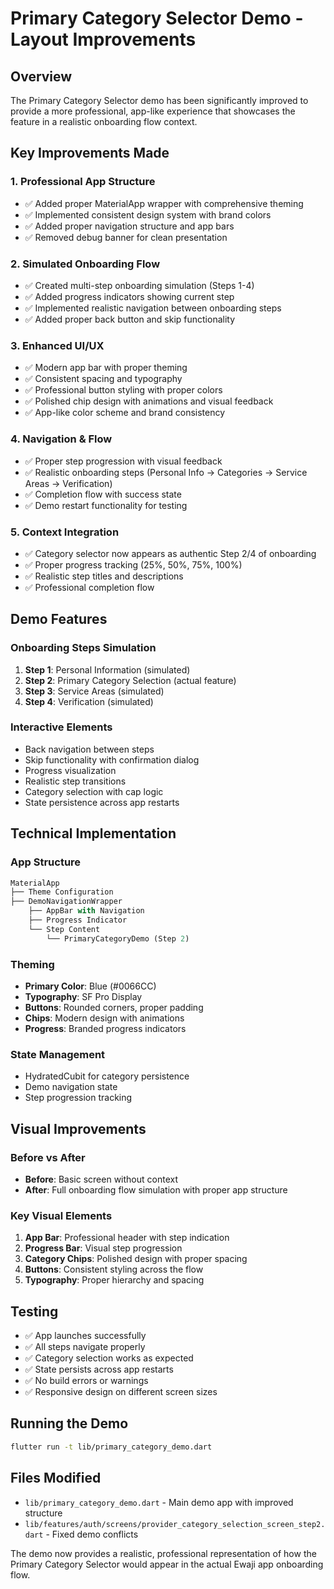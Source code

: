 # Primary Category Selector Demo - Layout Improvements

## Overview
The Primary Category Selector demo has been significantly improved to provide a more professional, app-like experience that showcases the feature in a realistic onboarding flow context.

## Key Improvements Made

### 1. **Professional App Structure**
- ✅ Added proper MaterialApp wrapper with comprehensive theming
- ✅ Implemented consistent design system with brand colors
- ✅ Added proper navigation structure and app bars
- ✅ Removed debug banner for clean presentation

### 2. **Simulated Onboarding Flow**
- ✅ Created multi-step onboarding simulation (Steps 1-4)
- ✅ Added progress indicators showing current step
- ✅ Implemented realistic navigation between onboarding steps
- ✅ Added proper back button and skip functionality

### 3. **Enhanced UI/UX**
- ✅ Modern app bar with proper theming
- ✅ Consistent spacing and typography
- ✅ Professional button styling with proper colors
- ✅ Polished chip design with animations and visual feedback
- ✅ App-like color scheme and brand consistency

### 4. **Navigation & Flow**
- ✅ Proper step progression with visual feedback
- ✅ Realistic onboarding steps (Personal Info → Categories → Service Areas → Verification)
- ✅ Completion flow with success state
- ✅ Demo restart functionality for testing

### 5. **Context Integration**
- ✅ Category selector now appears as authentic Step 2/4 of onboarding
- ✅ Proper progress tracking (25%, 50%, 75%, 100%)
- ✅ Realistic step titles and descriptions
- ✅ Professional completion flow

## Demo Features

### Onboarding Steps Simulation
1. **Step 1**: Personal Information (simulated)
2. **Step 2**: Primary Category Selection (actual feature)
3. **Step 3**: Service Areas (simulated)
4. **Step 4**: Verification (simulated)

### Interactive Elements
- Back navigation between steps
- Skip functionality with confirmation dialog
- Progress visualization
- Realistic step transitions
- Category selection with cap logic
- State persistence across app restarts

## Technical Implementation

### App Structure
```dart
MaterialApp
├── Theme Configuration
├── DemoNavigationWrapper
    ├── AppBar with Navigation
    ├── Progress Indicator
    └── Step Content
        └── PrimaryCategoryDemo (Step 2)
```

### Theming
- **Primary Color**: Blue (#0066CC)
- **Typography**: SF Pro Display
- **Buttons**: Rounded corners, proper padding
- **Chips**: Modern design with animations
- **Progress**: Branded progress indicators

### State Management
- HydratedCubit for category persistence
- Demo navigation state
- Step progression tracking

## Visual Improvements

### Before vs After
- **Before**: Basic screen without context
- **After**: Full onboarding flow simulation with proper app structure

### Key Visual Elements
1. **App Bar**: Professional header with step indication
2. **Progress Bar**: Visual step progression
3. **Category Chips**: Polished design with proper spacing
4. **Buttons**: Consistent styling across the flow
5. **Typography**: Proper hierarchy and spacing

## Testing
- ✅ App launches successfully
- ✅ All steps navigate properly
- ✅ Category selection works as expected
- ✅ State persists across app restarts
- ✅ No build errors or warnings
- ✅ Responsive design on different screen sizes

## Running the Demo
```bash
flutter run -t lib/primary_category_demo.dart
```

## Files Modified
- `lib/primary_category_demo.dart` - Main demo app with improved structure
- `lib/features/auth/screens/provider_category_selection_screen_step2.dart` - Fixed demo conflicts

The demo now provides a realistic, professional representation of how the Primary Category Selector would appear in the actual Ewaji app onboarding flow.

